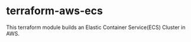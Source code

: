 # terraform-aws-ecs
This terraform module builds an Elastic Container Service(ECS) Cluster in AWS. 
